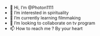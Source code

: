- 👋 Hi, I’m @Photon1111
- 👀 I’m interested in spirituality
- 🌱 I’m currently learning filmmaking
- 💞️ I’m looking to collaborate on tv program
- 📫 How to reach me ? By your heart

<!---
Photon1111/Photon1111 is a ✨ special ✨ repository because its `README.md` (this file) appears on your GitHub profile.
You can click the Preview link to take a look at your changes.
--->
